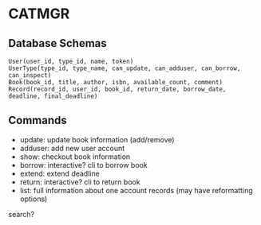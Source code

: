 # CATMGR

## Database Schemas

```
User(user_id, type_id, name, token)
UserType(type_id, type_name, can_update, can_adduser, can_borrow, can_inspect)
Book(book_id, title, author, isbn, available_count, comment)
Record(record_id, user_id, book_id, return_date, borrow_date, deadline, final_deadline)
```

## Commands

* update: update book information (add/remove)
* adduser: add new user account
* show: checkout book information
* borrow: interactive? cli to borrow book
* extend: extend deadline
* return: interactive? cli to return book
* list: full information about one account records (may have reformatting options)

search?
